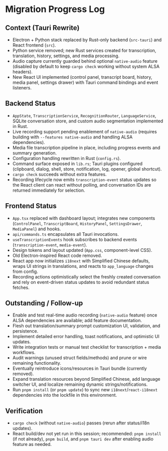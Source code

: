 # Migration Progress Log

## Context (Tauri Rewrite)
- Electron + Python stack replaced by Rust-only backend (`src-tauri`) and React frontend (`src`).
- Python service removed; new Rust services created for transcription, translation, history, settings, and media processing.
- Audio capture currently guarded behind optional `native-audio` feature (disabled by default to keep `cargo check` working without system ALSA headers).
- New React UI implemented (control panel, transcript board, history, media panel, settings drawer) with Tauri command bindings and event listeners.

## Backend Status
- `AppState`, `TranscriptionService`, `RecognitionRouter`, `LanguageService`, SQLite conversation store, and custom audio segmentation implemented in Rust.
- Live recording support pending enablement of `native-audio` (requires building with `--features native-audio` and handling ALSA dependencies).
- Media file transcription pipeline in place, including progress events and summary generation.
- Configuration handling rewritten in Rust (`config.rs`).
- Command surface exposed in `lib.rs`; Tauri plugins configured (clipboard, dialog, shell, store, notification, log, opener, global shortcut).
- `cargo check` succeeds without extra features.
- Recording lifecycle now emits `transcription-event` status updates so the React client can react without polling, and conversation IDs are returned immediately for selection.

## Frontend Status
- `App.tsx` replaced with dashboard layout; integrates new components (`ControlPanel`, `TranscriptBoard`, `HistoryPanel`, `SettingsDrawer`, `MediaPanel`) and hooks.
- `api/commands.ts` encapsulates all Tauri invocations.
- `useTranscriptionEvents` hook subscribes to backend events (`transcription-event`, `media-event`).
- Design tokens and layout updated (`App.css`, component-level CSS).
- Old Electron-inspired React code removed.
- React app now initializes `i18next` with Simplified Chinese defaults, wraps UI strings in translations, and reacts to `app_language` changes from config.
- Recording actions optimistically select the freshly created conversation and rely on event-driven status updates to avoid redundant status fetches.

## Outstanding / Follow-up
- Enable and test real-time audio recording (`native-audio` feature) once ALSA dependencies are available; add feature documentation.
- Flesh out translation/summary prompt customization UI, validation, and persistence.
- Implement detailed error handling, toast notifications, and optimistic UI updates.
- Write integration tests or manual test checklist for transcription + media workflows.
- Audit warnings (unused struct fields/methods) and prune or wire remaining functionality.
- Eventually reintroduce icons/resources in Tauri bundle (currently removed).
- Expand translation resources beyond Simplified Chinese, add language switcher UI, and localize remaining dynamic strings/notifications.
- Run `pnpm install` (or `pnpm update`) to sync new `i18next`/`react-i18next` dependencies into the lockfile in this environment.

## Verification
- `cargo check` (without `native-audio`) passes (rerun after status/i18n updates).
- React build/dev not yet run in this session; recommended: `pnpm install` (if not already), `pnpm build`, and `pnpm tauri dev` after enabling audio feature as needed.
